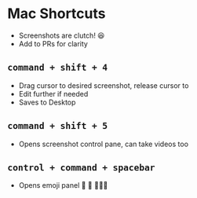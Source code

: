# Mac Shortcuts

- Screenshots are clutch! 😆
- Add to PRs for clarity

## `command + shift + 4`

- Drag cursor to desired screenshot, release cursor to
- Edit further if needed
- Saves to Desktop

## `command + shift + 5`

- Opens screenshot control pane, can take videos too

## `control + command + spacebar`

- Opens emoji panel 🤩 🥦 🦹🏻‍♀️
